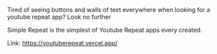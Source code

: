 Tired of seeing buttons and walls of text everywhere when looking for a youtube repeat app?
Look no further

Simple Repeat is the simplest of Youtube Repeat apps every created.

Link: https://youtuberepeat.vercel.app/